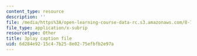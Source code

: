 ```yaml
---
content_type: resource
description: ''
file: /media/https%3A/open-learning-course-data-rc.s3.amazonaws.com/8-701-introduction-to-nuclear-and-particle-physics-fall-2020/6d284e9215c47b258e0275efbfb2e97a_jtA3Hxww7FQ.srt
file_type: application/x-subrip
resourcetype: Other
title: 3play caption file
uid: 6d284e92-15c4-7b25-8e02-75efbfb2e97a
---
```

